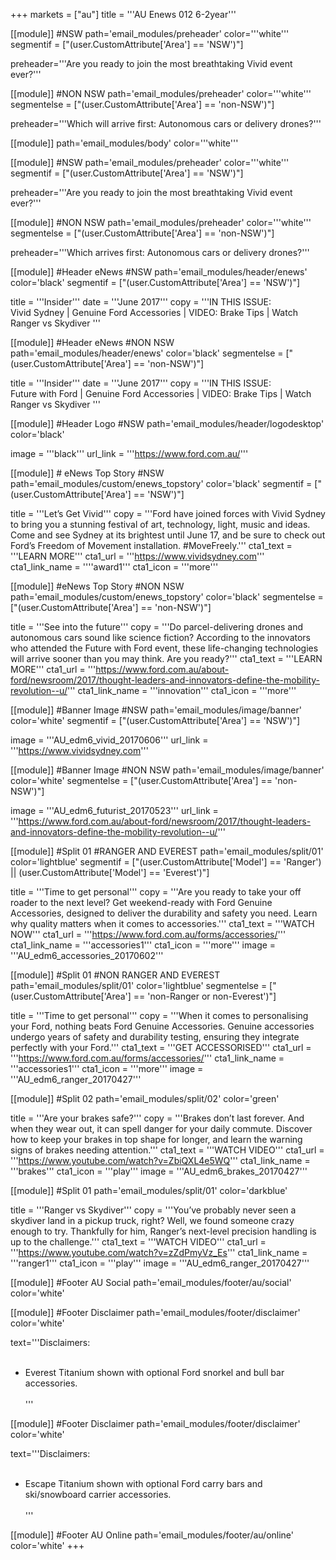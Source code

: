 +++
markets = ["au"]
title = '''AU Enews 012 6-2year'''

[[module]] #NSW
path='email_modules/preheader'
color='''white'''
segmentif = ["(user.CustomAttribute['Area'] == 'NSW')"]

   preheader='''Are you ready to join the most breathtaking Vivid event ever?'''

[[module]] #NON NSW
path='email_modules/preheader'
color='''white'''
segmentelse = ["(user.CustomAttribute['Area'] == 'non-NSW')"]

   preheader='''Which will arrive first: Autonomous cars or delivery drones?'''

[[module]]
path='email_modules/body'
color='''white'''

[[module]] #NSW
path='email_modules/preheader'
color='''white'''
segmentif = ["(user.CustomAttribute['Area'] == 'NSW')"]

   preheader='''Are you ready to join the most breathtaking Vivid event ever?'''

[[module]] #NON NSW
path='email_modules/preheader'
color='''white'''
segmentelse = ["(user.CustomAttribute['Area'] == 'non-NSW')"]

   preheader='''Which arrives first: Autonomous cars or delivery drones?'''

[[module]] #Header eNews #NSW
path='email_modules/header/enews'
color='black'
segmentif = ["(user.CustomAttribute['Area'] == 'NSW')"]

  title = '''Insider'''
  date = '''June 2017'''
  copy = '''IN THIS ISSUE:<br />Vivid Sydney | Genuine Ford Accessories | VIDEO: Brake Tips | Watch Ranger vs Skydiver '''

  [[module]] #Header eNews #NON NSW
path='email_modules/header/enews'
color='black'
segmentelse = ["(user.CustomAttribute['Area'] == 'non-NSW')"]

  title = '''Insider'''
  date = '''June 2017'''
  copy = '''IN THIS ISSUE:<br />Future with Ford | Genuine Ford Accessories | VIDEO: Brake Tips | Watch Ranger vs Skydiver '''

[[module]] #Header Logo  #NSW
path='email_modules/header/logodesktop'
color='black'

  image = '''black'''
  url_link = '''https://www.ford.com.au/'''

[[module]] # eNews Top Story #NSW
path='email_modules/custom/enews_topstory'
color='black'
segmentif = ["(user.CustomAttribute['Area'] == 'NSW')"]

  title = '''Let’s Get Vivid'''
  copy = '''Ford have joined forces with Vivid Sydney to bring you a stunning festival of art, technology, light, music and ideas. Come and see Sydney at its brightest until June 17, and be sure to check out Ford’s Freedom of Movement installation. #MoveFreely.'''
  cta1_text = '''LEARN MORE'''
  cta1_url = '''https://www.vividsydney.com'''
  cta1_link_name = ''''award1'''
  cta1_icon = '''more'''

[[module]] #eNews Top Story #NON NSW
path='email_modules/custom/enews_topstory'
color='black'
segmentelse = ["(user.CustomAttribute['Area'] == 'non-NSW')"]

 title = '''See into the future'''
  copy = '''Do parcel-delivering drones and autonomous cars sound like science fiction? According to the innovators who attended the Future with Ford event, these life-changing technologies will arrive sooner than you may think. Are you ready?'''
  cta1_text = '''LEARN MORE'''
  cta1_url = '''https://www.ford.com.au/about-ford/newsroom/2017/thought-leaders-and-innovators-define-the-mobility-revolution--u/'''
  cta1_link_name = '''innovation'''
  cta1_icon = '''more'''

  [[module]] #Banner Image #NSW
path='email_modules/image/banner'
color='white'
segmentif = ["(user.CustomAttribute['Area'] == 'NSW')"]

  image = '''AU_edm6_vivid_20170606'''
  url_link = '''https://www.vividsydney.com'''

  [[module]] #Banner Image #NON NSW
path='email_modules/image/banner'
color='white'
segmentelse = ["(user.CustomAttribute['Area'] == 'non-NSW')"]

  image = '''AU_edm6_futurist_20170523'''
  url_link = '''https://www.ford.com.au/about-ford/newsroom/2017/thought-leaders-and-innovators-define-the-mobility-revolution--u/'''

[[module]] #Split 01 #RANGER AND EVEREST
path='email_modules/split/01'
color='lightblue'
segmentif = ["(user.CustomAttribute['Model'] == 'Ranger') || (user.CustomAttribute['Model'] == 'Everest')"]

title = '''Time to get personal'''
  copy = '''Are you ready to take your off roader to the next level? Get weekend-ready with Ford Genuine Accessories, designed to deliver the durability and safety you need. Learn why quality matters when it comes to accessories.'''
  cta1_text = '''WATCH NOW'''
  cta1_url = '''https://www.ford.com.au/forms/accessories/'''
  cta1_link_name = '''accessories1'''
  cta1_icon = '''more'''
  image = '''AU_edm6_accessories_20170602'''

[[module]] #Split 01 #NON RANGER AND EVEREST
path='email_modules/split/01'
color='lightblue'
segmentelse = ["(user.CustomAttribute['Area'] == 'non-Ranger or non-Everest')"]

title = '''Time to get personal'''
  copy = '''When it comes to personalising your Ford, nothing beats Ford Genuine Accessories. Genuine accessories undergo years of safety and durability testing, ensuring they integrate perfectly with your Ford.'''
  cta1_text = '''GET ACCESSORISED'''
  cta1_url = '''https://www.ford.com.au/forms/accessories/'''
  cta1_link_name = '''accessories1'''
  cta1_icon = '''more'''
  image = '''AU_edm6_ranger_20170427'''

  [[module]] #Split 02
path='email_modules/split/02'
color='green'

  title = '''Are your brakes safe?'''
  copy = '''Brakes don’t last forever. And when they wear out, it can spell danger for your daily commute. Discover how to keep your brakes in top shape for longer, and learn the warning signs of brakes needing attention.'''
  cta1_text = '''WATCH VIDEO'''
  cta1_url = '''https://www.youtube.com/watch?v=ZbiQXL4e5WQ'''
  cta1_link_name = '''brakes'''
  cta1_icon = '''play'''
  image = '''AU_edm6_brakes_20170427'''

  [[module]] #Split 01
path='email_modules/split/01'
color='darkblue'

title = '''Ranger vs Skydiver'''
  copy = '''You’ve probably never seen a skydiver land in a pickup truck, right? Well, we found someone crazy enough to try. Thankfully for him, Ranger’s next-level precision handling is up to the challenge.'''
  cta1_text = '''WATCH VIDEO'''
  cta1_url = '''https://www.youtube.com/watch?v=zZdPmyVz_Es'''
  cta1_link_name = '''ranger1'''
  cta1_icon = '''play'''
  image = '''AU_edm6_ranger_20170427'''


[[module]] #Footer AU Social
path='email_modules/footer/au/social'
color='white'

[[module]] #Footer Disclaimer
path='email_modules/footer/disclaimer'
color='white'

text='''Disclaimers:<br /><br />
* Everest Titanium shown with optional Ford snorkel and bull bar accessories.<br/><br/>'''


[[module]] #Footer Disclaimer
path='email_modules/footer/disclaimer'
color='white'

text='''Disclaimers:<br /><br />
* Escape Titanium shown with optional Ford carry bars and ski/snowboard carrier accessories.<br/><br/>'''

[[module]] #Footer AU Online
path='email_modules/footer/au/online'
color='white'
+++
